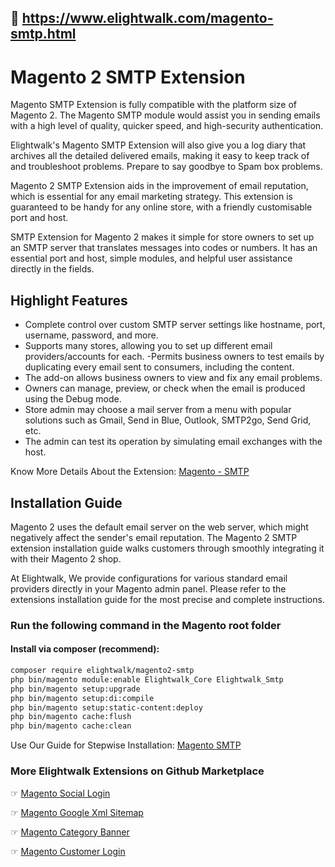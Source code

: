 ## 🔗 https://www.elightwalk.com/magento-smtp.html
# Magento 2 SMTP Extension

Magento SMTP Extension is fully compatible with the platform size of Magento 2. The Magento SMTP module would assist you in sending emails with a high level of quality, quicker speed, and high-security authentication. 

Elightwalk's Magento SMTP Extension will also give you a log diary that archives all the detailed delivered emails, making it easy to keep track of and troubleshoot problems. Prepare to say goodbye to Spam box problems.

Magento 2 SMTP Extension aids in the improvement of email reputation, which is essential for any email marketing strategy. This extension is guaranteed to be handy for any online store, with a friendly customisable port and host.

SMTP Extension for Magento 2 makes it simple for store owners to set up an SMTP server that translates messages into codes or numbers. It has an essential port and host, simple modules, and helpful user assistance directly in the fields.


## Highlight Features
- Complete control over custom SMTP server settings like hostname, port, username, password, and more.
- Supports many stores, allowing you to set up different email providers/accounts for each.
-Permits business owners to test emails by duplicating every email sent to consumers, including the content. 
- The add-on allows business owners to view and fix any email problems. 
- Owners can manage, preview, or check when the email is produced using the Debug mode. 
- Store admin may choose a mail server from a menu with popular solutions such as Gmail, Send in Blue, Outlook, SMTP2go, Send Grid, etc.
- The admin can test its operation by simulating email exchanges with the host. 

Know More Details About the Extension: [Magento - SMTP](https://www.elightwalk.com/magento-smtp.html)


## Installation Guide
Magento 2 uses the default email server on the web server, which might negatively affect the sender's email reputation. The Magento 2 SMTP extension installation guide walks customers through smoothly integrating it with their Magento 2 shop.

At Elightwalk, We provide configurations for various standard email providers directly in your Magento admin panel. Please refer to the extensions installation guide for the most precise and complete instructions. 

### Run the following command in the Magento root folder
#### Install via composer (recommend):

```bash
composer require elightwalk/magento2-smtp
php bin/magento module:enable Elightwalk_Core Elightwalk_Smtp
php bin/magento setup:upgrade
php bin/magento setup:di:compile
php bin/magento setup:static-content:deploy
php bin/magento cache:flush
php bin/magento cache:clean

```

Use Our Guide for Stepwise Installation: [Magento SMTP](https://www.elightwalk.com/docs/magento/smtp)

### More Elightwalk Extensions on Github Marketplace 

☞ [Magento Social Login](https://www.elightwalk.com/magento-social-login.html)

☞ [Magento Google Xml Sitemap](https://www.elightwalk.com/magento-google-xml-sitemap.html)

☞ [Magento Category Banner](https://www.elightwalk.com/magento-category-banner.html)

☞ [Magento Customer Login](https://www.elightwalk.com/magento-customer-login.html)



